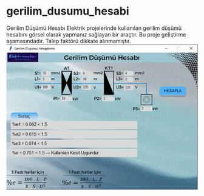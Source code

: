# gerilim_dusumu_hesabi 
Gerilim Düşümü Hesabı
Elektrik projelerinde kullanılan gerilim düşümü hesabını görsel olarak yapmanız sağlayan bir araçtır.
Bu proje geliştirme aşamasındadır. Talep faktörü dikkate alınmamıştır.
![Optional Text](https://github.com/elektromaker/gerilim_dusumu_hesabi/blob/main/Ekran%20g%C3%B6r%C3%BCnt%C3%BCs%C3%BC%202023-10-09%20133350.png)

